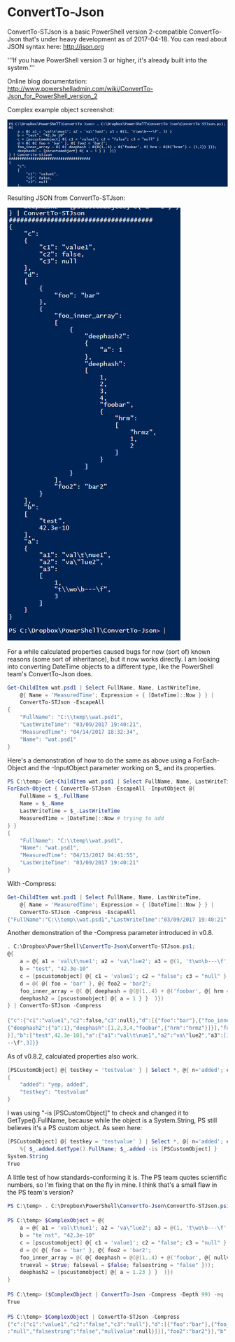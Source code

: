 # ConvertTo-Json

ConvertTo-STJson is a basic PowerShell version 2-compatible ConvertTo-Json that's under heavy development as of 2017-04-18.
You can read about JSON syntax here: http://json.org

'''If you have PowerShell version 3 or higher, it's already built into the system.'''

Online blog documentation: http://www.powershelladmin.com/wiki/ConvertTo-Json_for_PowerShell_version_2

Complex example object screenshot:

![alt tag](/ConvertTo-STJson-complex-structure-example.png)

Resulting JSON from ConvertTo-STJson:

![alt tag](/ConvertTo-STJson-complex-structure-json-output-example.png)

For a while calculated properties caused bugs for now (sort of) known reasons (some sort of inheritance), but it now works directly. I am looking into converting DateTime objects to a different type, like the PowerShell team's ConvertTo-Json does.

```powershell
Get-ChildItem wat.psd1 | Select FullName, Name, LastWriteTime,
    @{ Name = 'MeasuredTime'; Expression = { [DateTime]::Now } } |
    ConvertTo-STJson -EscapeAll
{
    "FullName": "C:\\temp\\wat.psd1",
    "LastWriteTime": "03/09/2017 19:40:21",
    "MeasuredTime": "04/14/2017 18:32:34",
    "Name": "wat.psd1"
}
```

Here's a demonstration of how to do the same as above using a ForEach-Object and the -InputObject parameter working on $_ and its properties.

```powershell
PS C:\temp> Get-ChildItem wat.psd1 | Select FullName, Name, LastWriteTime |
ForEach-Object { ConvertTo-STJson -EscapeAll -InputObject @{
    FullName = $_.FullName
    Name = $_.Name
    LastWriteTime = $_.LastWriteTime
    MeasuredTime = [DateTime]::Now # trying to add
} }
{
    "FullName": "C:\\temp\\wat.psd1",
    "Name": "wat.psd1",
    "MeasuredTime": "04/13/2017 04:41:55",
    "LastWriteTime": "03/09/2017 19:40:21"
}
```

With -Compress:

```powershell
Get-ChildItem wat.psd1 | Select FullName, Name, LastWriteTime,
    @{ Name = 'MeasuredTime'; Expression = { [DateTime]::Now } } |
    ConvertTo-STJson -Compress -EscapeAll
{"FullName":"C:\\temp\\wat.psd1","LastWriteTime":"03/09/2017 19:40:21","MeasuredTime":"04/14/2017 18:31:20","Name":"wat.psd1"}
```

Another demonstration of the -Compress parameter introduced in v0.8.

```powershell
. C:\Dropbox\PowerShell\ConvertTo-Json\ConvertTo-STJson.ps1;
@{
    a = @{ a1 = 'val\t\nue1'; a2 = 'va\"lue2'; a3 = @(1, 't\wo\b---\f', 3) }
    b = "test", "42.3e-10"
    c = [pscustomobject] @{ c1 = 'value1'; c2 = "false"; c3 = "null" }
    d = @( @{ foo = 'bar' }, @{ foo2 = 'bar2';
    foo_inner_array = @( @{ deephash = @(@(1..4) + @('foobar', @{ hrm = 'hrmz' }));
    deephash2 = [pscustomobject] @{ a = 1 } }  )})
} | ConvertTo-STJson -Compress

{"c":{"c1":"value1","c2":false,"c3":null},"d":[{"foo":"bar"},{"foo_inner_array":[
{"deephash2":{"a":1},"deephash":[1,2,3,4,"foobar",{"hrm":"hrmz"}]}],"foo2":"bar2"
}],"b":["test",42.3e-10],"a":{"a1":"val\t\nue1","a2":"va\"lue2","a3":[1,"t\\wo\b-
--\f",3]}}
```

As of v0.8.2, calculated properties also work.

```powershell
[PSCustomObject] @{ testkey = 'testvalue' } | Select *, @{ n='added'; e={'yep, added'}} | ConvertTo-STJson
{
    "added": "yep, added",
    "testkey": "testvalue"
}
```

I was using "-is [PSCustomObject]" to check and changed it to GetType().FullName, because while the object is a System.String, PS still believes it's a PS custom object. As seen here:

```powershell
[PSCustomObject] @{ testkey = 'testvalue' } | Select *, @{ n='added'; e={'yep, added'}} |
    %{ $_.added.GetType().FullName; $_.added -is [PSCustomObject] }
System.String
True
```

A little test of how standards-conforming it is. The PS team quotes scientific numbers, so I'm fixing that on the fly in mine. I think that's a small flaw in the PS team's version?

```powershell
PS C:\temp> . C:\Dropbox\PowerShell\ConvertTo-Json\ConvertTo-STJson.ps1

PS C:\temp> $ComplexObject = @{
    a = @{ a1 = 'val\t\nue1'; a2 = 'va\"lue2'; a3 = @(1, 't\wo\b---\f', 3) }
    b = "te`nst", "42.3e-10"
    c = [pscustomobject] @{ c1 = 'value1'; c2 = "false"; c3 = "null" }
    d = @( @{ foo = 'bar' }, @{ foo2 = 'bar2';
    foo_inner_array = @( @{ deephash = @(@(1..4) + @('foobar', @{ nullvalue = $null; nullstring = 'null';
    trueval = $true; falseval = $false; falsestring = "false" }));
    deephash2 = [pscustomobject] @{ a = 1.23 } }  )})
}

PS C:\temp> ($ComplexObject | ConvertTo-Json -Compress -Depth 99) -eq (($ComplexObject | ConvertTo-STJson -Compress) -replace "(42\.3e-10)", '"$1"')
True

PS C:\temp> $ComplexObject | ConvertTo-STJson -Compress
{"c":{"c1":"value1","c2":"false","c3":"null"},"d":[{"foo":"bar"},{"foo_inner_array":[{"deephash2":{"a":1.23},"deephash":[1,2,3,4,"foobar",{"trueval":true,"falseval":false,"nullstring"
:"null","falsestring":"false","nullvalue":null}]}],"foo2":"bar2"}],"b":["te\nst",42.3e-10],"a":{"a1":"val\\t\\nue1","a2":"va\\\"lue2","a3":[1,"t\\wo\\b---\\f",3]}}

```
